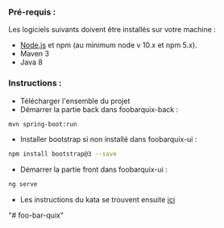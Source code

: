 ### Pré-requis :

Les logiciels suivants doivent être installés sur votre machine :

- [Node.js](https://nodejs.org/) et npm (au minimum node v 10.x et npm 5.x).
- Maven 3
- Java 8

### Instructions :

  - Télécharger l'ensemble du projet
  - Démarrer la partie back dans foobarquix-back : 
  ```bash
  mvn spring-boot:run
  ```
  - Installer bootstrap si non installé dans foobarquix-ui : 
  ```bash
  npm install bootstrap@3 --save
  ```
  - Démarrer la partie front dans foobarquix-ui : 
  ```bash
  ng serve
  ```
  - Les instructions du kata se trouvent ensuite  [ici](http://localhost:4200/) 

"# foo-bar-quix" 
